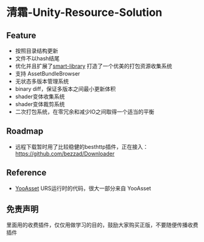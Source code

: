 # 清霜-Unity-Resource-Solution

## Feature
- 按照目录结构更新
- 文件不以hash结尾
- 优化并且扩展了[smart-library](https://assetstore.unity.com/packages/tools/utilities/smart-library-asset-manager-200724) 打造了一个优美的打包资源收集系统
- 支持 AssetBundleBrowser
- 无状态多版本管理系统
- binary diff，保证多版本之间最小更新体积
- shader变体收集系统
- shader变体裁剪系统
- 二次打包系统，在零冗余和减少IO之间取得一个适当的平衡
## Roadmap
- 远程下载暂时用了比较稳健的besthttp插件，正在接入：https://github.com/bezzad/Downloader

## Reference
- [YooAsset](https://github.com/tuyoogame/YooAsset) URS运行时的代码，很大一部分来自 YooAsset

## 免责声明
里面用的收费插件，仅仅用做学习的目的，鼓励大家购买正版，不要随便传播收费插件